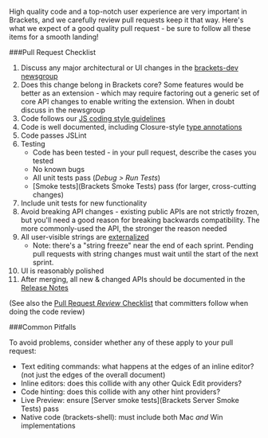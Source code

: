 High quality code and a top-notch user experience are very important in Brackets, and we carefully review pull requests keep it that way. Here's what we expect of a good quality pull request - be sure to follow all these items for a smooth landing!


###Pull Request Checklist

1. Discuss any major architectural or UI changes in the [brackets-dev newsgroup](http://groups.google.com/group/brackets-dev)
2. Does this change belong in Brackets core? Some features would be better as an extension - which may require factoring out a generic set of core API changes to enable writing the extension. When in doubt discuss in the newsgroup
3. Code follows our [JS coding style guidelines](https://github.com/adobe/brackets/wiki/Brackets-Coding-Conventions)
4. Code is well documented, including Closure-style [type annotations](https://developers.google.com/closure/compiler/docs/js-for-compiler#types)
5. Code passes JSLint
6. Testing
    * Code has been tested - in your pull request, describe the cases you tested
    * No known bugs
    * All unit tests pass (_Debug > Run Tests_)
    * [Smoke tests](Brackets Smoke Tests) pass (for larger, cross-cutting changes)
7. Include unit tests for new functionality
8. Avoid breaking API changes - existing public APIs are not strictly frozen, but you'll need a good reason for breaking backwards compatibility. The more commonly-used the API, the stronger the reason needed
9. All user-visible strings are [externalized](Localization)
    * Note: there's a "string freeze" near the end of each sprint. Pending pull requests with string changes must wait until the start of the next sprint.
10. UI is reasonably polished
11. After merging, all new & changed APIs should be documented in the [Release Notes](https://github.com/adobe/brackets/wiki/Release-Notes)

(See also the [Pull Request _Review_ Checklist](Pull-Request-Review-Checklist) that committers follow when doing the code review)

###Common Pitfalls

To avoid problems, consider whether any of these apply to your pull request:

* Text editing commands: what happens at the edges of an inline editor? (not just the edges of the overall document)
* Inline editors: does this collide with any other Quick Edit providers?
* Code hinting: does this collide with any other hint providers?
* Live Preview: ensure [Server smoke tests](Brackets Server Smoke Tests) pass
* Native code (brackets-shell): must include both Mac _and_ Win implementations